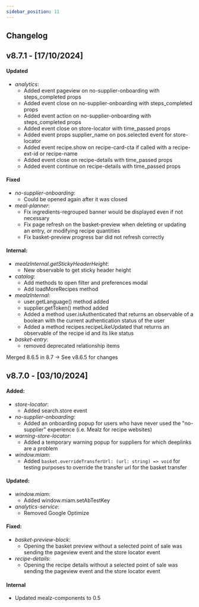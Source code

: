 ```yaml
---
sidebar_position: 11
---
```


## Changelog

## v8.7.1 - [17/10/2024]

#### Updated
- *analytics*:
  - Added event pageview on no-supplier-onboarding with steps_completed props
  - Added event close on no-supplier-onboarding with steps_completed props
  - Added event action on no-supplier-onboarding with steps_completed props
  - Added event close on store-locator with time_passed props
  - Added event props supplier_name on pos.selected event for store-locator
  - Added event recipe.show on recipe-card-cta if called with a recipe-ext-id or recipe-name
  - Added event close on recipe-details with time_passed props
  - Added event continue on recipe-details with time_passed props

#### Fixed
- *no-supplier-onboarding*:
  - Could be opened again after it was closed
- *meal-planner*:
  - Fix ingredients-regrouped banner would be displayed even if not necessary
  - Fix page refresh on the basket-preview when deleting or updating an entry, or modifying recipe quantities
  - Fix basket-preview progress bar did not refresh correctly

#### Internal:
- *mealzInternal.getStickyHeaderHeight*:
  - New observable to get sticky header height
- *catalog*:
  - Add methods to open filter and preferences modal
  - Add loadMoreRecipes method
- *mealzInternal*:
  - user.getLanguage() method added
  - supplier.getToken() method added
  - Added a method user.isAuthenticated that returns an observable of a boolean with the current authentication status of the user
  - Added a method recipes.recipeLikeUpdated that returns an observable of the recipe id and its like status
- *basket-entry*:
  - removed deprecated relationship items

Merged 8.6.5 in 8.7 -> See v8.6.5 for changes

## v8.7.0 - [03/10/2024]

#### Added:
- *store-locator*:
  - Added search.store event
- *no-supplier-onboarding*:
  - Added an onboarding popup for users who have never used the "no-supplier" experience (i.e. Mealz for recipe websites)
- *warning-store-locator*:
  - Added a temporary warning popup for suppliers for which deeplinks are a problem
- *window.miam*:
  - Added `basket.overrideTransferUrl: (url: string) => void` for testing purposes to override the transfer url for the basket transfer

#### Updated:
- *window.miam*:
  - Added window.miam.setAbTestKey
- *analytics-service*:
  - Removed Google Optimize

#### Fixed:
- *basket-preview-block*:
  - Opening the basket preview without a selected point of sale was sending the pageview event and the store locator event
- *recipe-details*:
  - Opening the recipe details without a selected point of sale was sending the pageview event and the store locator event

#### Internal
- Updated mealz-components to 0.5
